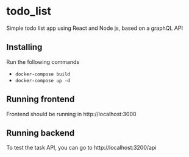 # todo_list

Simple todo list app using React and Node js, based on a graphQL API

## Installing
Run the following commands 

* `docker-compose build`
* `docker-compose up -d`

## Running frontend

Frontend should be running in http://localhost:3000

## Running backend

To test the task API, you can go to http://localhost:3200/api